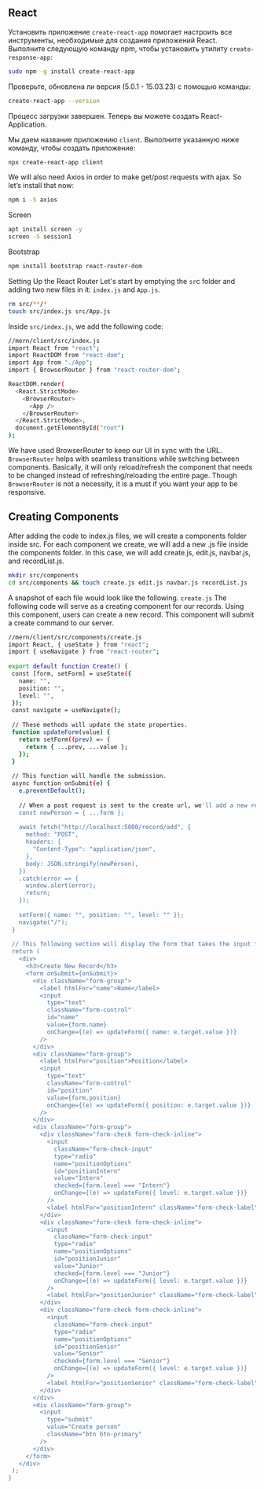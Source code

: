 ## React
Установить приложение `create-react-app` помогает настроить все инструменты, необходимые для создания приложений React. 
Выполните следующую команду npm, чтобы установить утилиту `create-response-app`:
```bash
sudo npm -g install create-react-app
```
Проверьте, обновлена ли версия (5.0.1 - 15.03.23) с помощью команды:
```bash
create-react-app --version
```
Процесс загрузки завершен. Теперь вы можете создать React-Application.

Мы даем название приложению `client`. Выполните указанную ниже команду, чтобы создать приложение:
```bash
npx create-react-app client
```
We will also need Axios in order to make get/post requests with ajax. So let’s install that now:
```bash
npm i -S axios
```
Screen
```bash
apt install screen -y
screen -S session1
```
Bootstrap
```bash
npm install bootstrap react-router-dom
```
Setting Up the React Router
Let's start by emptying the `sr`c folder and adding two new files in it: `index.js` and `App.js`.
```bash
rm src/**/*
touch src/index.js src/App.js
```
Inside `src/index.js`, we add the following code:
```bash
//mern/client/src/index.js
import React from "react";
import ReactDOM from "react-dom";
import App from "./App";
import { BrowserRouter } from "react-router-dom";

ReactDOM.render(
  <React.StrictMode>
    <BrowserRouter>
      <App />
    </BrowserRouter>
  </React.StrictMode>,
  document.getElementById("root")
);
```
We have used BrowserRouter to keep our UI in sync with the URL. `BrowserRouter` helps with seamless transitions while switching between components. Basically, it will only reload/refresh the component that needs to be changed instead of refreshing/reloading the entire page. Though `BrowserRouter` is not a necessity, it is a must if you want your app to be responsive.
## Creating Components
After adding the code to index.js files, we will create a components folder inside src. For each component we create, we will add a new .js file inside the components folder. In this case, we will add create.js, edit.js, navbar.js, and recordList.js.
```bash
mkdir src/components
cd src/components && touch create.js edit.js navbar.js recordList.js
```
A snapshot of each file would look like the following.
`create.js`
The following code will serve as a creating component for our records. Using this component, users can create a new record. This component will submit a create command to our server.
```bash
//mern/client/src/components/create.js
import React, { useState } from "react";
import { useNavigate } from "react-router";
 
export default function Create() {
 const [form, setForm] = useState({
   name: "",
   position: "",
   level: "",
 });
 const navigate = useNavigate();
 
 // These methods will update the state properties.
 function updateForm(value) {
   return setForm((prev) => {
     return { ...prev, ...value };
   });
 }
 
 // This function will handle the submission.
 async function onSubmit(e) {
   e.preventDefault();
 
   // When a post request is sent to the create url, we'll add a new record to the database.
   const newPerson = { ...form };
 
   await fetch("http://localhost:5000/record/add", {
     method: "POST",
     headers: {
       "Content-Type": "application/json",
     },
     body: JSON.stringify(newPerson),
   })
   .catch(error => {
     window.alert(error);
     return;
   });
 
   setForm({ name: "", position: "", level: "" });
   navigate("/");
 }
 
 // This following section will display the form that takes the input from the user.
 return (
   <div>
     <h3>Create New Record</h3>
     <form onSubmit={onSubmit}>
       <div className="form-group">
         <label htmlFor="name">Name</label>
         <input
           type="text"
           className="form-control"
           id="name"
           value={form.name}
           onChange={(e) => updateForm({ name: e.target.value })}
         />
       </div>
       <div className="form-group">
         <label htmlFor="position">Position</label>
         <input
           type="text"
           className="form-control"
           id="position"
           value={form.position}
           onChange={(e) => updateForm({ position: e.target.value })}
         />
       </div>
       <div className="form-group">
         <div className="form-check form-check-inline">
           <input
             className="form-check-input"
             type="radio"
             name="positionOptions"
             id="positionIntern"
             value="Intern"
             checked={form.level === "Intern"}
             onChange={(e) => updateForm({ level: e.target.value })}
           />
           <label htmlFor="positionIntern" className="form-check-label">Intern</label>
         </div>
         <div className="form-check form-check-inline">
           <input
             className="form-check-input"
             type="radio"
             name="positionOptions"
             id="positionJunior"
             value="Junior"
             checked={form.level === "Junior"}
             onChange={(e) => updateForm({ level: e.target.value })}
           />
           <label htmlFor="positionJunior" className="form-check-label">Junior</label>
         </div>
         <div className="form-check form-check-inline">
           <input
             className="form-check-input"
             type="radio"
             name="positionOptions"
             id="positionSenior"
             value="Senior"
             checked={form.level === "Senior"}
             onChange={(e) => updateForm({ level: e.target.value })}
           />
           <label htmlFor="positionSenior" className="form-check-label">Senior</label>
         </div>
       </div>
       <div className="form-group">
         <input
           type="submit"
           value="Create person"
           className="btn btn-primary"
         />
       </div>
     </form>
   </div>
 );
}
```
